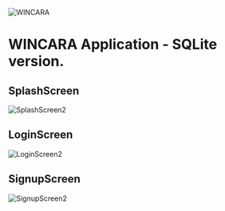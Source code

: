 ![WINCARA](https://github.com/rukenya321/Wincara/assets/131617952/0cdbc81c-d0da-4286-8429-fa4fa5116557)
# WINCARA Application - SQLite version.

## SplashScreen
![SplashScreen2](https://github.com/rukenya321/Wincara/assets/131617952/6c84665d-1ed3-4046-aaeb-6076672e5fa5)

## LoginScreen
![LoginScreen2](https://github.com/rukenya321/Wincara/assets/131617952/44669c1a-757d-464e-bcfd-35a5283be0f3)

## SignupScreen
![SignupScreen2](https://github.com/rukenya321/Wincara/assets/131617952/e493d63c-ff81-48f0-80dd-ec6ce99830f5)

